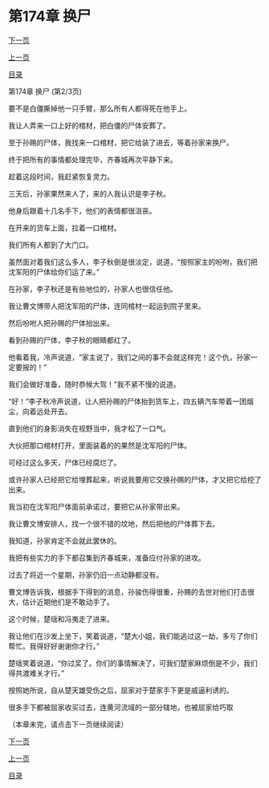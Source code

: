 <h1>第174章    换尸</h1>
            <div><p><a href="./0521_%E7%AC%AC174%E7%AB%A0_%E6%8D%A2%E5%B0%B8.md">下一页</a></p><p><a href="./0519_%E7%AC%AC174%E7%AB%A0_%E6%8D%A2%E5%B0%B8.md">上一页</a></p><p><a href="../">目录</a></p></div>
            <div><p>第174章    换尸 (第2/3页)</p><p>要不是白僵撕掉他一只手臂，那么所有人都得死在他手上。</p><p>我让人弄来一口上好的棺材，把白僵的尸体安葬了。</p><p>至于孙赐的尸体，我找来一口棺材，把它给装了进去，等着孙家来换尸。</p><p>终于把所有的事情都处理完毕，齐春城再次平静下来。</p><p>趁着这段时间，我赶紧恢复灵力。</p><p>三天后，孙家果然来人了，来的人我认识是李子秋。</p><p>他身后跟着十几名手下，他们的表情都很沮丧。</p><p>在开来的货车上面，拉着一口棺材。</p><p>我们所有人都到了大门口。</p><p>虽然面对着我们这么多人，李子秋倒是很淡定，说道，“按照家主的吩咐，我们把沈军阳的尸体给你们运了来。”</p><p>在孙家，李子秋还是有些地位的，孙家人也很信任他。</p><p>我让曹文博带人把沈军阳的尸体，连同棺材一起运到院子里来。</p><p>然后吩咐人把孙赐的尸体抬出来。</p><p>看到孙赐的尸体，李子秋的眼睛都红了。</p><p>他看着我，冷声说道，“家主说了，我们之间的事不会就这样完！这个仇，孙家一定要报的！”</p><p>我们会做好准备，随时恭候大驾！”我不紧不慢的说道。</p><p>“好！”李子秋冷声说道，让人把孙赐的尸体抬到货车上，四五辆汽车带着一团烟尘，向着远处开去。</p><p>直到他们的身影消失在视野当中，我才松了一口气。</p><p>大伙把那口棺材打开，里面装着的的果然是沈军阳的尸体。</p><p>可经过这么多天，尸体已经腐烂了。</p><p>或许孙家人已经把它给埋葬起来，听说我要用它交换孙赐的尸体，才又把它给挖了出来。</p><p>我当初在沈军阳尸体面前承诺过，要把它从孙家带出来。</p><p>我让曹文博安排人，找一个很不错的坟地，然后把他的尸体葬下去。</p><p>我知道，孙家肯定不会就此罢休的。</p><p>我把有些实力的手下都召集到齐春城来，准备应付孙家的进攻。</p><p>过去了将近一个星期，孙家仍旧一点动静都没有。</p><p>曹文博告诉我，根据手下得到的消息，孙骏伤得很重，孙赐的去世对他们打击很大，估计近期他们是不敢动手了。</p><p>这个时候，楚瑶和冯夷走了进来。</p><p>我让他们在沙发上坐下，笑着说道，“楚大小姐，我们能逃过这一劫，多亏了你们帮忙。我得好好谢谢你才行。”</p><p>楚瑶笑着说道，“你过奖了。你们的事情解决了，可我们楚家麻烦倒是不少，我们得共渡难关才行。”</p><p>按照她所说，自从楚天雄受伤之后，屈家对于楚家手下更是威逼利诱的。</p><p>很多手下都被屈家收买过去，连黄河流域的一部分辖地，也被屈家给巧取</p><p>（本章未完，请点击下一页继续阅读）</p></div>
            <div><p><a href="./0521_%E7%AC%AC174%E7%AB%A0_%E6%8D%A2%E5%B0%B8.md">下一页</a></p><p><a href="./0519_%E7%AC%AC174%E7%AB%A0_%E6%8D%A2%E5%B0%B8.md">上一页</a></p><p><a href="../">目录</a></p></div>